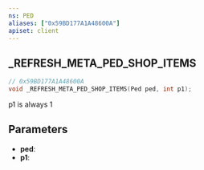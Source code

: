 ```yaml
---
ns: PED
aliases: ["0x59BD177A1A48600A"]
apiset: client
---
```

## _REFRESH_META_PED_SHOP_ITEMS

```c
// 0x59BD177A1A48600A
void _REFRESH_META_PED_SHOP_ITEMS(Ped ped, int p1);
```

p1 is always 1

## Parameters
* **ped**:
* **p1**: